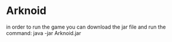 # Arknoid
in order to run the game you can download the jar file and run the command: java -jar Arknoid.jar
